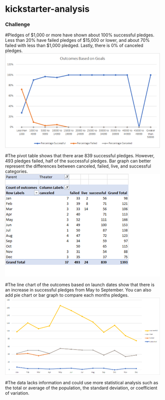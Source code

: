 # kickstarter-analysis

### Challenge
#Pledges of $1,000 or more have shown about 100% successful pledges. Less than 20% have failed pledges of $15,000 or lower, and about 70% failed with less than $1,000 pledged. Lastly, there is 0% of canceled pledges.
![Goals Chart](Outcomes%20Base%20on%20Goals%20in%20PNG.png)

#The pivot table shows that there arae 839 successful pledges. However, 493 pledges failed, half of the successful pledges. Bar graph can better represent the differences between canceled, failed, live, and successful categories.
![Dates Table](Outcomes%20Based%20on%20Launch%20Dates%20Pivot%20Table.png)

#The line chart of the outcomes based on launch dates show that there is an increase in successful pledges from May to September. You can also add pie chart or bar graph to compare each months pledges.
![Dates Chart](Outcomes%20Based%20on%20Launch%20Dates.png)

#The data lacks information and could use more statistical analysis such as the total or average of the population, the standard deviation, or coefficient of variation.
